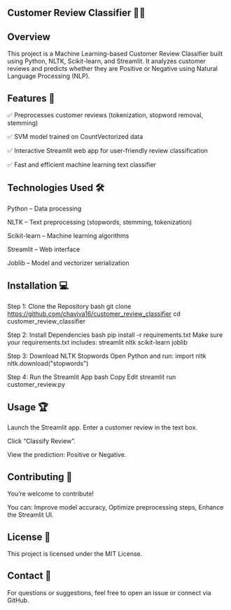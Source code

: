 ## Customer Review Classifier 📝✨


## Overview
This project is a Machine Learning-based Customer Review Classifier built using Python, NLTK, Scikit-learn, and Streamlit.
It analyzes customer reviews and predicts whether they are Positive or Negative using Natural Language Processing (NLP).

## Features 🚀
✅ Preprocesses customer reviews (tokenization, stopword removal, stemming)

✅ SVM model trained on CountVectorized data

✅ Interactive Streamlit web app for user-friendly review classification

✅ Fast and efficient machine learning text classifier

## Technologies Used 🛠
Python – Data processing

NLTK – Text preprocessing (stopwords, stemming, tokenization)

Scikit-learn – Machine learning algorithms

Streamlit – Web interface

Joblib – Model and vectorizer serialization

## Installation 💻
Step 1: Clone the Repository
bash
git clone https://github.com/chaviva16/customer_review_classifier
cd customer_review_classifier

Step 2: Install Dependencies
bash
pip install -r requirements.txt
Make sure your requirements.txt includes:
streamlit
nltk
scikit-learn
joblib

Step 3: Download NLTK Stopwords
Open Python and run:
import nltk
nltk.download("stopwords")

Step 4: Run the Streamlit App
bash
Copy
Edit
streamlit run customer_review.py


## Usage 🏆
Launch the Streamlit app.
Enter a customer review in the text box.

Click “Classify Review”.

View the prediction: Positive or Negative.

## Contributing 🤝
You’re welcome to contribute!

You can:
Improve model accuracy,
Optimize preprocessing steps,
Enhance the Streamlit UI.

## License 📜
This project is licensed under the MIT License.

## Contact 💌
For questions or suggestions, feel free to open an issue or connect via GitHub.

